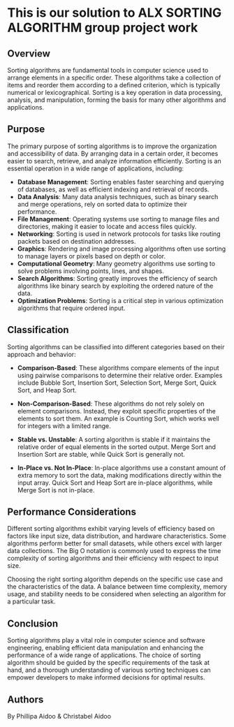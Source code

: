 # This is our solution to ALX SORTING ALGORITHM group project work

## Overview

Sorting algorithms are fundamental tools in computer science used to arrange elements in a specific order. These algorithms take a collection of items and reorder them according to a defined criterion, which is typically numerical or lexicographical. Sorting is a key operation in data processing, analysis, and manipulation, forming the basis for many other algorithms and applications.

## Purpose

The primary purpose of sorting algorithms is to improve the organization and accessibility of data. By arranging data in a certain order, it becomes easier to search, retrieve, and analyze information efficiently. Sorting is an essential operation in a wide range of applications, including:

- **Database Management**: Sorting enables faster searching and querying of databases, as well as efficient indexing and retrieval of records.
- **Data Analysis**: Many data analysis techniques, such as binary search and merge operations, rely on sorted data to optimize their performance.
- **File Management**: Operating systems use sorting to manage files and directories, making it easier to locate and access files quickly.
- **Networking**: Sorting is used in network protocols for tasks like routing packets based on destination addresses.
- **Graphics**: Rendering and image processing algorithms often use sorting to manage layers or pixels based on depth or color.
- **Computational Geometry**: Many geometry algorithms use sorting to solve problems involving points, lines, and shapes.
- **Search Algorithms**: Sorting greatly improves the efficiency of search algorithms like binary search by exploiting the ordered nature of the data.
- **Optimization Problems**: Sorting is a critical step in various optimization algorithms that require ordered input.

## Classification

Sorting algorithms can be classified into different categories based on their approach and behavior:

- **Comparison-Based**: These algorithms compare elements of the input using pairwise comparisons to determine their relative order. Examples include Bubble Sort, Insertion Sort, Selection Sort, Merge Sort, Quick Sort, and Heap Sort.

- **Non-Comparison-Based**: These algorithms do not rely solely on element comparisons. Instead, they exploit specific properties of the elements to sort them. An example is Counting Sort, which works well for integers with a limited range.

- **Stable vs. Unstable**: A sorting algorithm is stable if it maintains the relative order of equal elements in the sorted output. Merge Sort and Insertion Sort are stable, while Quick Sort is generally not.

- **In-Place vs. Not In-Place**: In-place algorithms use a constant amount of extra memory to sort the data, making modifications directly within the input array. Quick Sort and Heap Sort are in-place algorithms, while Merge Sort is not in-place.

## Performance Considerations

Different sorting algorithms exhibit varying levels of efficiency based on factors like input size, data distribution, and hardware characteristics. Some algorithms perform better for small datasets, while others excel with larger data collections. The Big O notation is commonly used to express the time complexity of sorting algorithms and their efficiency with respect to input size.

Choosing the right sorting algorithm depends on the specific use case and the characteristics of the data. A balance between time complexity, memory usage, and stability needs to be considered when selecting an algorithm for a particular task.

## Conclusion

Sorting algorithms play a vital role in computer science and software engineering, enabling efficient data manipulation and enhancing the performance of a wide range of applications. The choice of sorting algorithm should be guided by the specific requirements of the task at hand, and a thorough understanding of various sorting techniques can empower developers to make informed decisions for optimal results.

## Authors
By Phillipa Aidoo & Christabel Aidoo 
